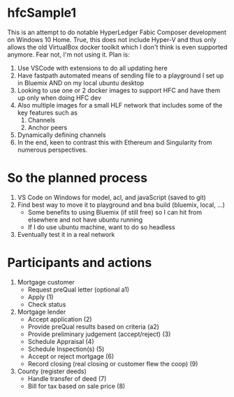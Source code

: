 # hfcSample1
This is an attempt to do notable HyperLedger Fabic Composer development on Windows 10 Home.  True, this does not include Hyper-V and thus
only allows the old VirtualBox docker toolkit which I don't think is even supported anymore.  Fear not, I'm not using it.  Plan is:
1. Use VSCode with extensions to do all updating here
1. Have fastpath automated means of sending file to a playground I set up in Bluemix AND on my local ubuntu desktop
1. Looking to use one or 2 docker images to support HFC and have them up only when doing HFC dev
1. Also multiple images for a small HLF network that includes some of the key features such as
    1. Channels
    1. Anchor peers
1. Dynamically defining channels
1. In the end, keen to contrast this with Ethereum and Singularity from numerous perspectives.

# So the planned process
1. VS Code on Windows for model, acl, and javaScript (saved to git)
1. Find best way to move it to playground and bna build (bluemix, local, ...)
    * Some benefits to using Bluemix (if still free) so I can hit from elsewhere and not have ubuntu running
    * If I do use ubuntu machine, want to do so headless
1. Eventually test it in a real network

# Participants and actions
1. Mortgage customer
    * Request preQual letter (optional a1)
    * Apply (1)
    * Check status
1. Mortgage lender
    * Accept application (2)
    * Provide preQual results based on criteria (a2)
    * Provide preliminary judgement (accept/reject) (3)
    * Schedule Appraisal (4)
    * Schedule Inspection(s) (5)
    * Accept or reject mortgage (6)
    * Record closing (real closing or customer flew the coop) (9)
1. County (register deeds)
    * Handle transfer of deed (7)
    * Bill for tax based on sale price (8)
